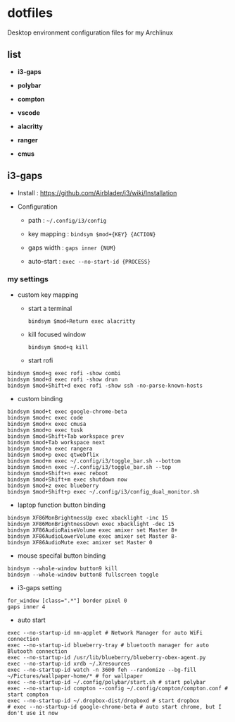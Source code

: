 # dotfiles 

Desktop environment configuration files for my Archlinux

## list

- **i3-gaps**

- **polybar**

- **compton**

- **vscode**

- **alacritty**

- **ranger**

- **cmus**

## i3-gaps

- Install : https://github.com/Airblader/i3/wiki/Installation

- Configuration 

  - path : `~/.config/i3/config`

  - key mapping : `bindsym $mod+{KEY} {ACTION}`

  - gaps width : `gaps inner {NUM}`

  - auto-start : `exec --no-start-id {PROCESS}`

### my settings

- custom key mapping

  - start a terminal

    ```
    bindsym $mod+Return exec alacritty
    ```

  - kill focused window

    ```
    bindsym $mod+q kill
    ```

  - start rofi

```
bindsym $mod+g exec rofi -show combi
bindsym $mod+d exec rofi -show drun
bindsym $mod+Shift+d exec rofi -show ssh -no-parse-known-hosts
```

  - custom binding

```
bindsym $mod+t exec google-chrome-beta
bindsym $mod+c exec code
bindsym $mod+x exec cmusa
bindsym $mod+o exec tusk
bindsym $mod+Shift+Tab workspace prev
bindsym $mod+Tab workspace next
bindsym $mod+a exec rangera
bindsym $mod+p exec qtwebflix
bindsym $mod+m exec ~/.config/i3/toggle_bar.sh --bottom
bindsym $mod+n exec ~/.config/i3/toggle_bar.sh --top
bindsym $mod+Shift+n exec reboot
bindsym $mod+Shift+m exec shutdown now
bindsym $mod+z exec blueberry
bindsym $mod+Shift+p exec ~/.config/i3/config_dual_monitor.sh
```

  - laptop function button binding

```
bindsym XF86MonBrightnessUp exec xbacklight -inc 15
bindsym XF86MonBrightnessDown exec xbacklight -dec 15
bindsym XF86AudioRaiseVolume exec amixer set Master 8+
bindsym XF86AudioLowerVolume exec amixer set Master 8-
bindsym XF86AudioMute exec amixer set Master 0
```

  - mouse specifal button binding

```
bindsym --whole-window button9 kill
bindsym --whole-window button8 fullscreen toggle
```

  - i3-gaps setting

```
for_window [class=".*"] border pixel 0
gaps inner 4
```

  - auto start 

```
exec --no-startup-id nm-applet # Network Manager for auto WiFi connection
exec --no-startup-id blueberry-tray # bluetooth manager for auto Blutooth connection
exec --no-startup-id /usr/lib/blueberry/blueberry-obex-agent.py
exec --no-startup-id xrdb ~/.Xresources
exec --no-startup-id watch -n 3600 feh --randomize --bg-fill ~/Pictures/wallpaper-home/* # for wallpaper
exec --no-startup-id ~/.config/polybar/start.sh # start polybar 
exec --no-startup-id compton --config ~/.config/compton/compton.conf # start compton
exec --no-startup-id ~/.dropbox-dist/dropboxd # start dropbox
# exec --no-startup-id google-chrome-beta # auto start chrome, but I don't use it now
```
